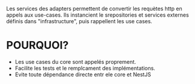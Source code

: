 Les services des adapters permettent de convertir les requètes http en appels aux use-cases.
Ils instancient le srepositories et services externes définis dans "infrastructure", puis rappellent les use cases.

#   POURQUOI?
- Les use cases du core sont appelés proprement.
- Facilite les tests et le remplcament des implémentations.
- Evite toute dépendance directe entr ele core et NestJS